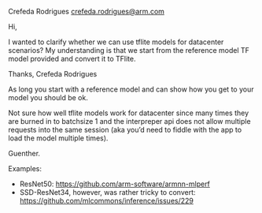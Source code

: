 Crefeda Rodrigues <crefeda.rodrigues@arm.com>

Hi,

I wanted to clarify whether we can use tflite models for datacenter scenarios?
My understanding is that we start from the reference model TF model provided and convert it to TFlite.

Thanks,
Crefeda Rodrigues




As long you start with a reference model and can show how you get to your model you should be ok.

Not sure how well tflite models work for datacenter since many times they
are burned in to batchsize 1 and the interpreper api does not allow
multiple requests into the same session (aka you’d need to fiddle with the
app to load the model multiple times).

Guenther. 




Examples:

* ResNet50: https://github.com/arm-software/armnn-mlperf
* SSD-ResNet34, however, was rather tricky to convert: https://github.com/mlcommons/inference/issues/229
